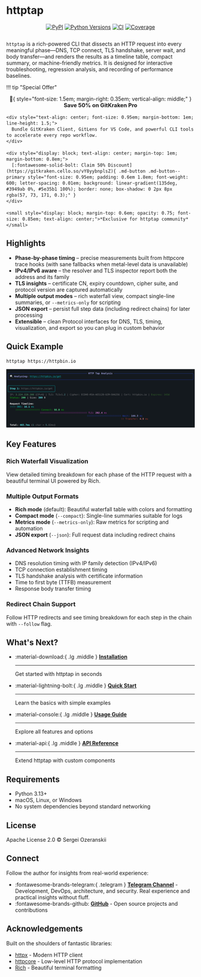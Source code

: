 # httptap

<div style="text-align: center; margin-bottom: 2em;">
  <p>
    <a href="https://pypi.org/project/httptap/"><img src="https://img.shields.io/pypi/v/httptap?color=3775A9&label=PyPI&logo=pypi" alt="PyPI" /></a>
    <a href="https://pypi.org/project/httptap/"><img src="https://img.shields.io/pypi/pyversions/httptap?logo=python" alt="Python Versions" /></a>
    <a href="https://github.com/ozeranskii/httptap/actions/workflows/ci.yml"><img src="https://github.com/ozeranskii/httptap/actions/workflows/ci.yml/badge.svg" alt="CI" /></a>
    <a href="https://codecov.io/github/ozeranskii/httptap"><img src="https://codecov.io/github/ozeranskii/httptap/graph/badge.svg?token=OFOHOI1X5J" alt="Coverage" /></a>
  </p>
</div>

`httptap` is a rich-powered CLI that dissects an HTTP request into every meaningful phase—DNS, TCP connect, TLS
handshake, server wait, and body transfer—and renders the results as a timeline table, compact summary, or
machine-friendly metrics. It is designed for interactive troubleshooting, regression analysis, and recording of
performance baselines.

!!! tip "Special Offer"
    <div style="text-align: center; margin-bottom: 0.6em;">
      :gift:{ style="font-size: 1.5em; margin-right: 0.35em; vertical-align: middle;" } <span style="font-weight: 700; font-size: 1.05em;">Save 50% on GitKraken Pro</span>
    </div>

    <div style="text-align: center; font-size: 0.95em; margin-bottom: 1em; line-height: 1.5;">
      Bundle GitKraken Client, GitLens for VS Code, and powerful CLI tools to accelerate every repo workflow.
    </div>

    <div style="display: block; text-align: center; margin-top: 1em; margin-bottom: 0.8em;">
      [:fontawesome-solid-bolt: Claim 50% Discount](https://gitkraken.cello.so/vY8yybnplsZ){ .md-button .md-button--primary style="font-size: 0.95em; padding: 0.6em 1.8em; font-weight: 600; letter-spacing: 0.01em; background: linear-gradient(135deg, #3949ab 0%, #5e35b1 100%); border: none; box-shadow: 0 2px 8px rgba(57, 73, 171, 0.3);" }
    </div>

    <small style="display: block; margin-top: 0.6em; opacity: 0.75; font-size: 0.85em; text-align: center;">*Exclusive for httptap community*</small>

## Highlights

- **Phase-by-phase timing** – precise measurements built from httpcore trace hooks (with sane fallbacks when metal-level
  data is unavailable)
- **IPv4/IPv6 aware** – the resolver and TLS inspector report both the address and its family
- **TLS insights** – certificate CN, expiry countdown, cipher suite, and protocol version are captured automatically
- **Multiple output modes** – rich waterfall view, compact single-line summaries, or `--metrics-only` for scripting
- **JSON export** – persist full step data (including redirect chains) for later processing
- **Extensible** – clean Protocol interfaces for DNS, TLS, timing, visualization, and export so you can plug in custom
  behavior

## Quick Example

```bash
httptap https://httpbin.io
```

![Sample Output](assets/sample-output.png)

## Key Features

### Rich Waterfall Visualization

View detailed timing breakdown for each phase of the HTTP request with a beautiful terminal UI powered by Rich.

### Multiple Output Formats

- **Rich mode** (default): Beautiful waterfall table with colors and formatting
- **Compact mode** (`--compact`): Single-line summaries suitable for logs
- **Metrics mode** (`--metrics-only`): Raw metrics for scripting and automation
- **JSON export** (`--json`): Full request data including redirect chains

### Advanced Network Insights

- DNS resolution timing with IP family detection (IPv4/IPv6)
- TCP connection establishment timing
- TLS handshake analysis with certificate information
- Time to first byte (TTFB) measurement
- Response body transfer timing

### Redirect Chain Support

Follow HTTP redirects and see timing breakdown for each step in the chain with `--follow` flag.

## What's Next?

<div class="grid cards" markdown>

-   :material-download:{ .lg .middle } **[Installation](getting-started/installation.md)**

    ---

    Get started with httptap in seconds

-   :material-lightning-bolt:{ .lg .middle } **[Quick Start](getting-started/quick-start.md)**

    ---

    Learn the basics with simple examples

-   :material-console:{ .lg .middle } **[Usage Guide](usage/basic.md)**

    ---

    Explore all features and options

-   :material-api:{ .lg .middle } **[API Reference](api/overview.md)**

    ---

    Extend httptap with custom components

</div>

## Requirements

- Python 3.13+
- macOS, Linux, or Windows
- No system dependencies beyond standard networking

## License

Apache License 2.0 © Sergei Ozeranskii

## Connect

Follow the author for insights from real-world experience:

- :fontawesome-brands-telegram:{ .telegram } **[Telegram Channel](https://t.me/sergeiozeranskii)** - Development, DevOps, architecture, and security. Real experience and practical insights without fluff.
- :fontawesome-brands-github: **[GitHub](https://github.com/ozeranskii)** - Open source projects and contributions

## Acknowledgements

Built on the shoulders of fantastic libraries:

- [httpx](https://www.python-httpx.org/) - Modern HTTP client
- [httpcore](https://github.com/encode/httpcore) - Low-level HTTP protocol implementation
- [Rich](https://github.com/Textualize/rich) - Beautiful terminal formatting
